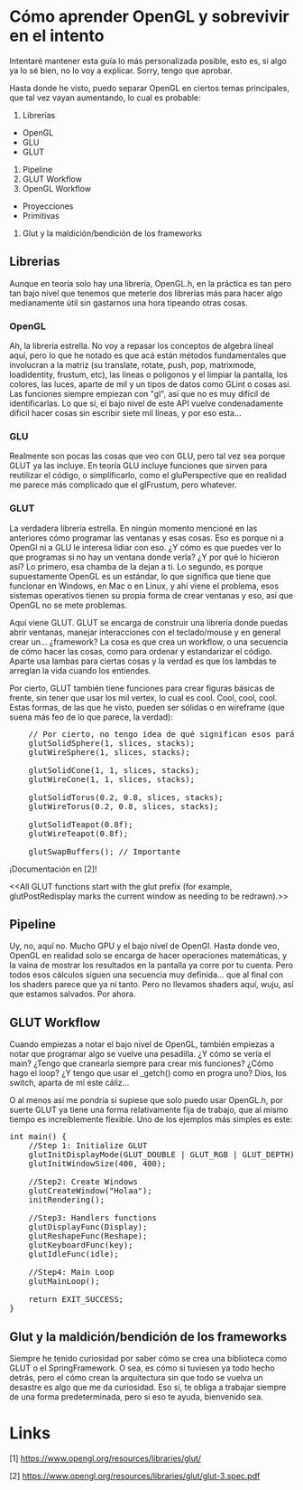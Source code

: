 # Cómo aprender OpenGL y sobrevivir en el intento

Intentaré mantener esta guía lo más personalizada posible, esto es, si algo ya lo sé bien, no lo voy a explicar. Sorry, tengo que aprobar.

Hasta donde he visto, puedo separar OpenGL en ciertos temas principales, que tal vez vayan aumentando, lo cual es probable:

1. Librerías
* OpenGL
* GLU
* GLUT
1. Pipeline
1. GLUT Workflow
1. OpenGL Workflow
 * Proyecciones
 * Primitivas
1. Glut y la maldición/bendición de los frameworks


## Librerias

Aunque en teoría solo hay una librería, OpenGL.h, en la práctica es tan pero tan bajo nivel que tenemos que meterle dos librerías más para hacer algo medianamente útil sin gastarnos una hora tipeando otras cosas.

### OpenGL

Ah, la librería estrella. No voy a repasar los conceptos de algebra líneal aquí, pero lo que he notado es que acá están métodos fundamentales que involucran a la matriz (su translate, rotate, push, pop, matrixmode, loadidentity, frustum, etc), las líneas o poligonos y el limpiar la pantalla, los colores, las luces, aparte de mil y un tipos de datos como GLint o cosas así. Las funciones siempre empiezan con "gl", así que no es muy difícil de identificarlas. Lo que sí, el bajo nivel de este API vuelve condenadamente dificil hacer cosas sin escribir siete mil líneas, y por eso esta...

### GLU

Realmente son pocas las cosas que veo con GLU, pero tal vez sea porque GLUT ya las incluye. En teoría GLU incluye funciones que sirven para reutilizar el código, o simplificarlo, como el gluPerspective que en realidad me parece más complicado que el glFrustum, pero whatever.

### GLUT

La verdadera librería estrella. En ningún momento mencioné en las anteriores cómo programar las ventanas y esas cosas. Eso es porque ni a OpenGl ni a GLU le interesa lidiar con eso. ¿Y cómo es que puedes ver lo que programas si no hay un ventana donde verla? ¿Y por qué lo hicieron así? Lo primero, esa chamba de la dejan a ti. Lo segundo, es porque supuestamente OpenGL es un estándar, lo que significa que tiene que funcionar en Windows, en Mac o en Linux, y ahí viene el problema, esos sistemas operativos tienen su propia forma de crear ventanas y eso, así que OpenGL no se mete problemas.

Aquí viene GLUT. GLUT se encarga de construir una librería donde puedas abrir ventanas, manejar interacciones con el teclado/mouse y en general crear un... ¿framework? La cosa es que crea un workflow, o una secuencia de cómo hacer las cosas, como para ordenar y estandarizar el código. Aparte usa lambas para ciertas cosas y la verdad es que los lambdas te arreglan la vida cuando los entiendes.

Por cierto, GLUT también tiene funciones para crear figuras básicas de frente, sin tener que usar los mil vertex, lo cual es cool. Cool, cool, cool. Estas formas, de las que he visto, pueden ser sólidas o en wireframe (que suena más feo de lo que parece, la verdad):

<pre>
	// Por cierto, no tengo idea de qué significan esos parámetros
	glutSolidSphere(1, slices, stacks);
	glutWireSphere(1, slices, stacks);
	
	glutSolidCone(1, 1, slices, stacks);
	glutWireCone(1, 1, slices, stacks);
	
	glutSolidTorus(0.2, 0.8, slices, stacks);
	glutWireTorus(0.2, 0.8, slices, stacks);

	glutSolidTeapot(0.8f);
	glutWireTeapot(0.8f);
	
	glutSwapBuffers(); // Importante
</pre>

¡Documentación en [2]!

<<All GLUT functions start with the glut prefix (for example, glutPostRedisplay marks the current window as needing to be redrawn).>>

## Pipeline

Uy, no, aquí no. Mucho GPU y el bajo nivel de OpenGl. Hasta donde veo, OpenGL en realidad solo se encarga de hacer operaciones matemáticas, y la vaina de mostrar los resultados en la pantalla ya corre por tu cuenta. Pero todos esos cálculos siguen una secuencia muy definida... que al final con los shaders parece que ya ni tanto. Pero no llevamos shaders aquí, wuju, así que estamos salvados. Por ahora. 

## GLUT Workflow

Cuando empiezas a notar el bajo nivel de OpenGL, también empiezas a notar que programar algo se vuelve una pesadilla. ¿Y cómo se vería el main? ¿Tengo que cranearla siempre para crear mis funciones? ¿Cómo hago el loop? ¿Y tengo que usar el _getch() como en progra uno? Dios, los switch, aparta de mí este cáliz...

O al menos así me pondría si supiese que solo puedo usar OpenGL.h, por suerte GLUT ya tiene una forma relativamente fija de trabajo, que al mismo tiempo es increíblemente flexible. Uno de los ejemplos más simples es este:

<pre>
int main() {
	//Step 1: Initialize GLUT
	glutInitDisplayMode(GLUT_DOUBLE | GLUT_RGB | GLUT_DEPTH);
	glutInitWindowSize(400, 400);

	//Step2: Create Windows
	glutCreateWindow("Holaa");
	initRendering();

	//Step3: Handlers functions
	glutDisplayFunc(Display);
	glutReshapeFunc(Reshape);
	glutKeyboardFunc(key);
	glutIdleFunc(idle);

	//Step4: Main Loop
	glutMainLoop();

	return EXIT_SUCCESS;
}
</pre>





## Glut y la maldición/bendición de los frameworks

Siempre he tenido curiosidad por saber cómo se crea una biblioteca como GLUT o el SpringFramework. O sea, es cómo si tuviesen ya todo hecho detrás, pero el cómo crean la arquitectura sin que todo se vuelva un desastre es algo que me da curiosidad. Eso sí, te obliga a trabajar siempre de una forma predeterminada, pero si eso te ayuda, bienvenido sea.

# Links

[1] https://www.opengl.org/resources/libraries/glut/
 
[2] https://www.opengl.org/resources/libraries/glut/glut-3.spec.pdf
